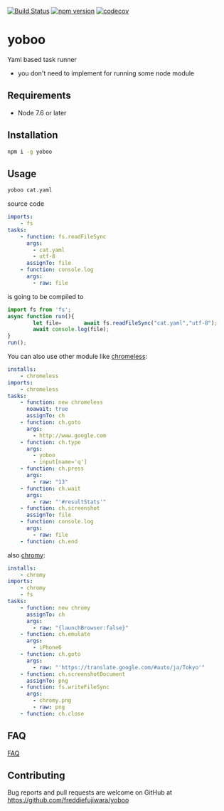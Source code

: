 [![Build Status](https://travis-ci.org/freddiefujiwara/yoboo.svg?branch=master)](https://travis-ci.org/freddiefujiwara/yoboo)
[![npm version](https://badge.fury.io/js/yoboo.svg)](https://badge.fury.io/js/yoboo)
[![codecov](https://codecov.io/gh/freddiefujiwara/yoboo/branch/master/graph/badge.svg)](https://codecov.io/gh/freddiefujiwara/yoboo)

# yoboo
Yaml based task runner

 - you don't need to implement for running some node module

## Requirements

 - Node 7.6 or later

## Installation

```bash
npm i -g yoboo
```

## Usage
```bash
yoboo cat.yaml
```
source code
```yaml
imports:
    - fs
tasks:
    - function: fs.readFileSync
      args:
        - cat.yaml
        - utf-8
      assignTo: file
    - function: console.log
      args:
        - raw: file
```
is going to be compiled to

```js
import fs from 'fs';
async function run(){
        let file=       await fs.readFileSync("cat.yaml","utf-8");
        await console.log(file);
}
run();
```
You can also use other module like [chromeless](https://github.com/graphcool/chromeless):

```yaml
installs:
    - chromeless
imports:
    - chromeless
tasks:
    - function: new chromeless
      noawait: true
      assignTo: ch
    - function: ch.goto
      args:
        - http://www.google.com
    - function: ch.type
      args:
        - yoboo
        - input[name='q']
    - function: ch.press
      args:
        - raw: "13"
    - function: ch.wait
      args:
        - raw: "'#resultStats'"
    - function: ch.screenshot
      assignTo: file
    - function: console.log
      args:
        - raw: file
    - function: ch.end
```
also [chromy](https://github.com/OnetapInc/chromy):

```yaml
installs:
    - chromy
imports:
    - chromy
    - fs
tasks:
    - function: new chromy
      assignTo: ch
      args:
        - raw: "{launchBrowser:false}"
    - function: ch.emulate
      args:
        - iPhone6
    - function: ch.goto
      args:
        - raw: "'https://translate.google.com/#auto/ja/Tokyo'"
    - function: ch.screenshotDocument
      assignTo: png
    - function: fs.writeFileSync
      args:
        - chromy.png
        - raw: png
    - function: ch.close
```

## FAQ

[FAQ](https://github.com/freddiefujiwara/yoboo/wiki/FAQ)

## Contributing

Bug reports and pull requests are welcome on GitHub at https://github.com/freddiefujiwara/yoboo
